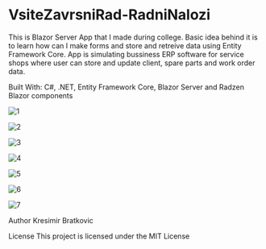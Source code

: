 # VsiteZavrsniRad-RadniNalozi
This is Blazor Server App that I made during college. Basic idea behind it is to learn how can I make forms and store and retreive data using Entity Framework Core. 
App is simulating bussiness ERP software for service shops where user can store and update client, spare parts and work order data.

Built With:
C#, .NET, Entity Framework Core, Blazor Server and Radzen Blazor components 


![1](https://user-images.githubusercontent.com/21294254/224539135-3c40fa9b-840c-40ce-885e-3df1ee5b35e9.jpg)

![2](https://user-images.githubusercontent.com/21294254/224539137-60d025e1-df7c-4613-b8ca-648b7f7fe807.jpg)

![3](https://user-images.githubusercontent.com/21294254/224539140-6bcf9a64-10ef-47e3-8d36-42855d929940.jpg)

![4](https://user-images.githubusercontent.com/21294254/224539142-7ad3b6ad-464d-47e1-9ca2-b5b3915f6b5c.jpg)

![5](https://user-images.githubusercontent.com/21294254/224539144-9860cdae-5f21-4aea-bd33-da4e1b047497.jpg)

![6](https://user-images.githubusercontent.com/21294254/224539145-31fe90d8-2cf5-4e06-8617-d86a89c6d06b.jpg)

![7](https://user-images.githubusercontent.com/21294254/224539149-a3af5c09-73c5-4fe6-b38f-6559ea7a9de9.jpg)



Author
Kresimir Bratkovic

License
This project is licensed under the MIT License
